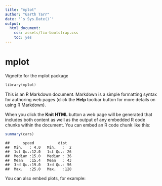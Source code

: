 ```yaml
---
title: "mplot"
author: "Garth Tarr"
date: '`s Sys.Date()`'
output:
  html_document:
    css: assets/fix-bootstrap.css
    toc: yes
---
```


<!--
%\VignetteEngine{knitr::rmarkdown}
%\VignetteIndexEntry{mplot}
-->

mplot
========================================================

Vignette for the mplot package

```s
library(mplot)
```

This is an R Markdown document. Markdown is a simple formatting syntax for authoring web pages (click the **Help** toolbar button for more details on using R Markdown).

When you click the **Knit HTML** button a web page will be generated that includes both content as well as the output of any embedded R code chunks within the document. You can embed an R code chunk like this:


```r
summary(cars)
```

```
##      speed           dist    
##  Min.   : 4.0   Min.   :  2  
##  1st Qu.:12.0   1st Qu.: 26  
##  Median :15.0   Median : 36  
##  Mean   :15.4   Mean   : 43  
##  3rd Qu.:19.0   3rd Qu.: 56  
##  Max.   :25.0   Max.   :120
```


You can also embed plots, for example:



